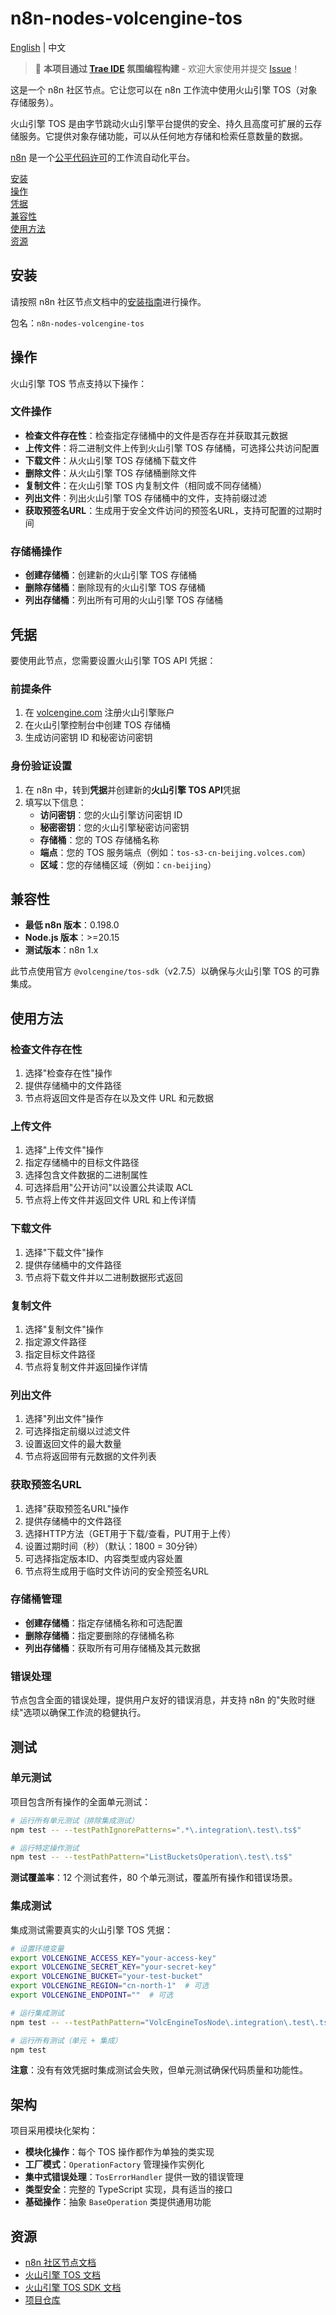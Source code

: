 # n8n-nodes-volcengine-tos

[English](./README.md) | 中文

> 🚀 **本项目通过 [Trae IDE](https://trae.ai) 氛围编程构建** - 欢迎大家使用并提交 [Issue](https://github.com/lvdaqian/n8n-nodes-volcengine-tos/issues)！

这是一个 n8n 社区节点。它让您可以在 n8n 工作流中使用火山引擎 TOS（对象存储服务）。

火山引擎 TOS 是由字节跳动火山引擎平台提供的安全、持久且高度可扩展的云存储服务。它提供对象存储功能，可以从任何地方存储和检索任意数量的数据。

[n8n](https://n8n.io/) 是一个[公平代码许可](https://docs.n8n.io/reference/license/)的工作流自动化平台。

[安装](#安装)  
[操作](#操作)  
[凭据](#凭据)  
[兼容性](#兼容性)  
[使用方法](#使用方法)  
[资源](#资源)  

## 安装

请按照 n8n 社区节点文档中的[安装指南](https://docs.n8n.io/integrations/community-nodes/installation/)进行操作。

包名：`n8n-nodes-volcengine-tos`

## 操作

火山引擎 TOS 节点支持以下操作：

### 文件操作
- **检查文件存在性**：检查指定存储桶中的文件是否存在并获取其元数据
- **上传文件**：将二进制文件上传到火山引擎 TOS 存储桶，可选择公共访问配置
- **下载文件**：从火山引擎 TOS 存储桶下载文件
- **删除文件**：从火山引擎 TOS 存储桶删除文件
- **复制文件**：在火山引擎 TOS 内复制文件（相同或不同存储桶）
- **列出文件**：列出火山引擎 TOS 存储桶中的文件，支持前缀过滤
- **获取预签名URL**：生成用于安全文件访问的预签名URL，支持可配置的过期时间

### 存储桶操作
- **创建存储桶**：创建新的火山引擎 TOS 存储桶
- **删除存储桶**：删除现有的火山引擎 TOS 存储桶
- **列出存储桶**：列出所有可用的火山引擎 TOS 存储桶

## 凭据

要使用此节点，您需要设置火山引擎 TOS API 凭据：

### 前提条件
1. 在 [volcengine.com](https://www.volcengine.com/) 注册火山引擎账户
2. 在火山引擎控制台中创建 TOS 存储桶
3. 生成访问密钥 ID 和秘密访问密钥

### 身份验证设置
1. 在 n8n 中，转到**凭据**并创建新的**火山引擎 TOS API**凭据
2. 填写以下信息：
   - **访问密钥**：您的火山引擎访问密钥 ID
   - **秘密密钥**：您的火山引擎秘密访问密钥
   - **存储桶**：您的 TOS 存储桶名称
   - **端点**：您的 TOS 服务端点（例如：`tos-s3-cn-beijing.volces.com`）
   - **区域**：您的存储桶区域（例如：`cn-beijing`）

## 兼容性

- **最低 n8n 版本**：0.198.0
- **Node.js 版本**：>=20.15
- **测试版本**：n8n 1.x

此节点使用官方 `@volcengine/tos-sdk`（v2.7.5）以确保与火山引擎 TOS 的可靠集成。

## 使用方法

### 检查文件存在性
1. 选择"检查存在性"操作
2. 提供存储桶中的文件路径
3. 节点将返回文件是否存在以及文件 URL 和元数据

### 上传文件
1. 选择"上传文件"操作
2. 指定存储桶中的目标文件路径
3. 选择包含文件数据的二进制属性
4. 可选择启用"公开访问"以设置公共读取 ACL
5. 节点将上传文件并返回文件 URL 和上传详情

### 下载文件
1. 选择"下载文件"操作
2. 提供存储桶中的文件路径
3. 节点将下载文件并以二进制数据形式返回

### 复制文件
1. 选择"复制文件"操作
2. 指定源文件路径
3. 指定目标文件路径
4. 节点将复制文件并返回操作详情

### 列出文件
1. 选择"列出文件"操作
2. 可选择指定前缀以过滤文件
3. 设置返回文件的最大数量
4. 节点将返回带有元数据的文件列表

### 获取预签名URL
1. 选择"获取预签名URL"操作
2. 提供存储桶中的文件路径
3. 选择HTTP方法（GET用于下载/查看，PUT用于上传）
4. 设置过期时间（秒）（默认：1800 = 30分钟）
5. 可选择指定版本ID、内容类型或内容处置
6. 节点将生成用于临时文件访问的安全预签名URL

### 存储桶管理
- **创建存储桶**：指定存储桶名称和可选配置
- **删除存储桶**：指定要删除的存储桶名称
- **列出存储桶**：获取所有可用存储桶及其元数据

### 错误处理
节点包含全面的错误处理，提供用户友好的错误消息，并支持 n8n 的"失败时继续"选项以确保工作流的稳健执行。

## 测试

### 单元测试
项目包含所有操作的全面单元测试：

```bash
# 运行所有单元测试（排除集成测试）
npm test -- --testPathIgnorePatterns=".*\.integration\.test\.ts$"

# 运行特定操作测试
npm test -- --testPathPattern="ListBucketsOperation\.test\.ts$"
```

**测试覆盖率**：12 个测试套件，80 个单元测试，覆盖所有操作和错误场景。

### 集成测试
集成测试需要真实的火山引擎 TOS 凭据：

```bash
# 设置环境变量
export VOLCENGINE_ACCESS_KEY="your-access-key"
export VOLCENGINE_SECRET_KEY="your-secret-key"
export VOLCENGINE_BUCKET="your-test-bucket"
export VOLCENGINE_REGION="cn-north-1"  # 可选
export VOLCENGINE_ENDPOINT=""  # 可选

# 运行集成测试
npm test -- --testPathPattern="VolcEngineTosNode\.integration\.test\.ts$"

# 运行所有测试（单元 + 集成）
npm test
```

**注意**：没有有效凭据时集成测试会失败，但单元测试确保代码质量和功能性。

## 架构

项目采用模块化架构：

- **模块化操作**：每个 TOS 操作都作为单独的类实现
- **工厂模式**：`OperationFactory` 管理操作实例化
- **集中式错误处理**：`TosErrorHandler` 提供一致的错误管理
- **类型安全**：完整的 TypeScript 实现，具有适当的接口
- **基础操作**：抽象 `BaseOperation` 类提供通用功能

## 资源

* [n8n 社区节点文档](https://docs.n8n.io/integrations/#community-nodes)
* [火山引擎 TOS 文档](https://www.volcengine.com/docs/6349)
* [火山引擎 TOS SDK 文档](https://github.com/volcengine/ve-tos-js-sdk)
* [项目仓库](https://github.com/lvdaqian/n8n-nodes-volcengine-tos)